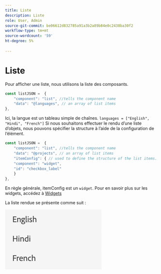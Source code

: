 ```yaml
---
title: Liste
description: Liste
role: User, Admin
source-git-commit: be06612d832785a91a3b2a89b84e0c2438ba30f2
workflow-type: tm+mt
source-wordcount: '59'
ht-degree: 5%

---
```


# Liste

Pour afficher une liste, nous utilisons la liste des composants.

```js title="list.js"
const listJSON =  {
    "component": "list", //tells the component name
    "data": "@languages", // an array of list items
},
```

Ici, la langue est un tableau simple de chaînes. `languages = ["English", "Hindi", "French"]`
Si nous souhaitons effectuer le rendu d’une liste d’objets, nous pouvons spécifier la structure à l’aide de la configuration de l’élément.

```js title="list.js"
const listJSON =  {
    "component": "list", //tells the component name
    "data": "@projects", // an array of list items
    "itemConfig": { // used to define the structure of the list items.
    "component": "widget",
    "id": "checkbox_label"
    }
},
```

En règle générale, itemConfig est un `widget`. Pour en savoir plus sur les widgets, accédez à [Widgets](../Widgets/basic-widget.md)

La liste rendue se présente comme suit :

![list](./imgs/list.png "Liste")
